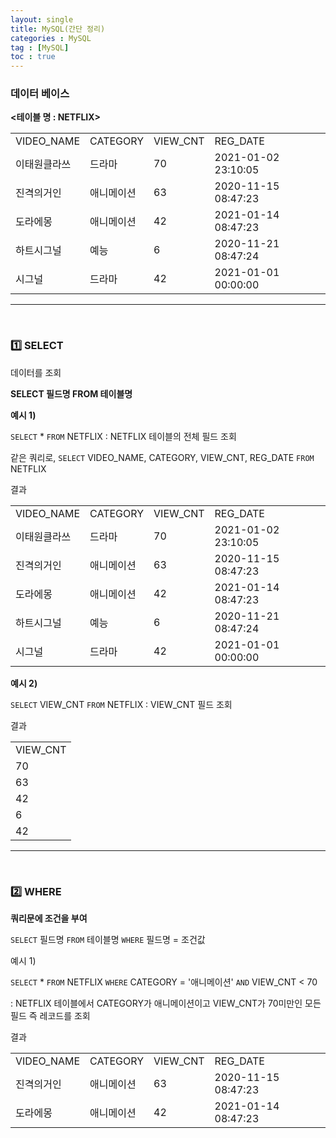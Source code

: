 ```yaml
---
layout: single
title: MySQL(간단 정리)
categories : MySQL
tag : [MySQL]
toc : true
---
```


### 데이터 베이스

**<테이블 명 : NETFLIX>**

<table>
  <tr>
    <td>VIDEO_NAME</td>
    <td>CATEGORY</td>
    <td>VIEW_CNT</td>
    <td>REG_DATE</td>
  </tr>
  <tr>
    <td>이태원클라쓰</td>
    <td>드라마</td>
    <td>70</td>
    <td>2021-01-02 23:10:05</td>
  </tr>
    <td>진격의거인</td>
    <td>애니메이션</td>
    <td>63</td>
    <td>2020-11-15 08:47:23</td>
  </tr>
  <tr>
    <td>도라에몽</td>
    <td>애니메이션</td>
    <td>42</td>
    <td>2021-01-14 08:47:23</td>
  </tr>
  <tr>
    <td>하트시그널</td>
    <td>예능</td>
    <td>6</td>
    <td>2020-11-21 08:47:24</td>
  </tr>
  <tr>
    <td>시그널</td>
    <td>드라마</td>
    <td>42</td>
    <td>2021-01-01 00:00:00</td>
  </tr>
</table>

<hr>
<br>

### 1️⃣ SELECT

데이터를 조회

**SELECT 필드명 FROM 테이블명**

**예시 1)**

`SELECT` * `FROM` NETFLIX
: NETFLIX 테이블의 전체 필드 조회

같은 쿼리로,
`SELECT` VIDEO_NAME, CATEGORY, VIEW_CNT, REG_DATE `FROM` NETFLIX

결과 
<table>
  <tr>
    <td>VIDEO_NAME</td>
    <td>CATEGORY</td>
    <td>VIEW_CNT</td>
    <td>REG_DATE</td>
  </tr>
  <tr>
    <td>이태원클라쓰</td>
    <td>드라마</td>
    <td>70</td>
    <td>2021-01-02 23:10:05</td>
  </tr>
    <td>진격의거인</td>
    <td>애니메이션</td>
    <td>63</td>
    <td>2020-11-15 08:47:23</td>
  </tr>
  <tr>
    <td>도라에몽</td>
    <td>애니메이션</td>
    <td>42</td>
    <td>2021-01-14 08:47:23</td>
  </tr>
  <tr>
    <td>하트시그널</td>
    <td>예능</td>
    <td>6</td>
    <td>2020-11-21 08:47:24</td>
  </tr>
  <tr>
    <td>시그널</td>
    <td>드라마</td>
    <td>42</td>
    <td>2021-01-01 00:00:00</td>
  </tr>
</table>

**예시 2)**

`SELECT` VIEW_CNT `FROM` NETFLIX 
: VIEW_CNT 필드 조회

결과
<table>
  <tr>
    <td>VIEW_CNT</td>
  </tr>
  <tr>
    <td>70</td>
  </tr>
    <td>63</td>
  </tr>
  <tr>
    <td>42</td>
  </tr>
  <tr>
    <td>6</td>
  </tr>
  <tr>
    <td>42</td>
  </tr>
</table>

<hr>
<br>

### 2️⃣ WHERE

**쿼리문에 조건을 부여**

`SELECT` 필드명 `FROM` 테이블명 `WHERE` 필드명 = 조건값 

예시 1)

`SELECT` * `FROM` NETFLIX `WHERE` CATEGORY = '애니메이션' `AND` VIEW_CNT < 70

: NETFLIX 테이블에서 CATEGORY가 애니메이션이고 VIEW_CNT가 70미만인 모든 필드 즉 레코드를 조회

결과

<table>
  <tr>
    <td>VIDEO_NAME</td>
    <td>CATEGORY</td>
    <td>VIEW_CNT</td>
    <td>REG_DATE</td>
  </tr>
  <tr>
    <td>진격의거인</td>
    <td>애니메이션</td>
    <td>63</td>
    <td>2020-11-15 08:47:23</td>
  </tr>
  <tr>
    <td>도라에몽</td>
    <td>애니메이션</td>
    <td>42</td>
    <td>2021-01-14 08:47:23</td>
  </tr>
</table>

